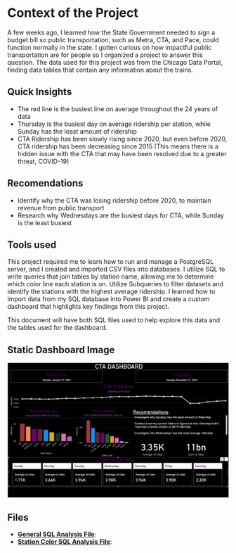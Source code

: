 


# Context of the Project
A few weeks ago, I learned how the State Government needed to sign a budget bill so public transportation, such as Metra, CTA, and Pace, could function normally in the state. I gotten curious on how impactful public transportation are for people so I organized a project to answer this question. The data used for this project was from the Chicago Data Portal, finding data tables that contain any information about the trains. 


## Quick Insights
- The red line is the busiest line on average throughout the 24 years of data
- Thursday is the busiest day on average ridership per station, while Sunday has the least amount of ridership
- CTA Ridership has been slowly rising since 2020, but even before 2020, CTA ridership has been decreasing since 2015 (This means there is a hidden issue with the CTA that may have been resolved due to a greater threat, COVID-19)

## Recomendations 
- Identify why the CTA was losing ridership before 2020, to maintain revenue from public transport
- Research why Wednesdays are the busiest days for CTA, while Sunday is the least busiest 

## Tools used
This project required me to learn how to run and manage a PostgreSQL server, and I created and imported CSV files into databases. I utilize SQL to write queries that join tables by station name, allowing me to determine which color line each station is on. Utilize Subqueries to filter datasets and identify the stations with the highest average ridership. I learned how to import data from my SQL database into Power BI and create a custom dashboard that highlights key findings from this project.

This document will have both SQL files used to help explore this data and the tables used for the dashboard. 


## Static Dashboard Image

![image](CTA_Dashboard.png) 

## Files
- **[General SQL Analysis File](https://github.com/Christopher-Arzate/CTA/blob/main/CTA_boarding_num.sql)**: 
- **[Station Color SQL Analysis File](https://github.com/Christopher-Arzate/CTA/blob/main/CTA.sql)**:


